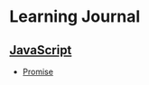 # Learning Journal

## [JavaScript](https://github.com/shiv-chan/learning-journal/tree/main/JavaScript)
- [Promise](https://github.com/shiv-chan/learning-journal/blob/main/JavaScript/Promise.md)

